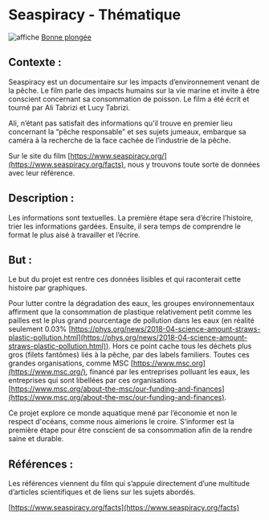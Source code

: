 # Seaspiracy - Thématique

![affiche](https://upload.wikimedia.org/wikipedia/en/3/34/Seaspiracy_2021_Film_poster.png)
[Bonne plongée](https://www.netflix.com/title/81014008)


## Contexte :

Seaspiracy est un documentaire sur les impacts d’environnement venant de la pêche. Le film parle des impacts humains sur la vie marine et invite à être conscient concernant sa consommation de poisson. Le film a été écrit et tourné par Ali Tabrizi et Lucy Tabrizi.

Ali, n’étant pas satisfait des informations qu'il trouve en premier lieu concernant la “pêche responsable” et ses sujets jumeaux, embarque sa caméra à la recherche de la face cachée de l’industrie de la pêche.

Sur le site du film [https://www.seaspiracy.org/](https://www.seaspiracy.org/facts), nous y trouvons toute sorte de données avec leur référence.


## Description :

Les informations sont textuelles. La première étape sera d’écrire l’histoire, trier les informations gardées. Ensuite, il sera temps de comprendre le format le plus aisé à travailler et l’écrire.


## But :

Le but du projet est rentre ces données lisibles et qui raconterait cette histoire par graphiques.

Pour lutter contre la dégradation des eaux, les groupes environnementaux affirment que la consommation de plastique relativement petit comme les pailles est le plus grand pourcentage de pollution dans les eaux (en réalité seulement 0.03% [https://phys.org/news/2018-04-science-amount-straws-plastic-pollution.html](https://phys.org/news/2018-04-science-amount-straws-plastic-pollution.html)). Hors ce point cache tous les déchets plus gros (filets fantômes) liés à la pêche, par des labels familiers. Toutes ces grandes organisations, comme MSC [https://www.msc.org](https://www.msc.org/), financé par les entreprises polluant les eaux, les entreprises qui sont libellées par ces organisations [https://www.msc.org/about-the-msc/our-funding-and-finances](https://www.msc.org/about-the-msc/our-funding-and-finances).

Ce projet explore ce monde aquatique mené par l’économie et non le respect d'océans, comme nous aimerions le croire. S’informer est la première étape pour être conscient de sa consommation afin de la rendre saine et durable.


## Références :

Les références viennent du film qui s’appuie directement d’une multitude d’articles scientifiques et de liens sur les sujets abordés.

[https://www.seaspiracy.org/facts](https://www.seaspiracy.org/facts)